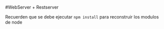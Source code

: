 #WebServer + Restserver


Recuerden que se debe ejecutar `npm install` para reconstruir los modulos
de node